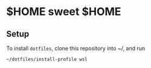 # $HOME sweet $HOME

## Setup

To install `dotfiles`, clone this repository into ~/, and run

```
~/dotfiles/install-profile wsl
```